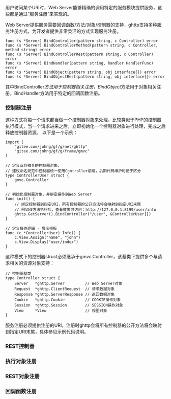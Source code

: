 用户访问某个URI时，Web Server能够精确的调用特定的服务模块提供服务，这些都是通过“服务注册”来实现的。

Web Server提供服务需要回调函数/方法/对象/控制器的支持，ghttp支持多种服务注册方式，为开发者提供非常灵活的方式实现服务注册。

    func (s *Server) BindController(pattern string, c Controller) error
    func (s *Server) BindControllerMethod(pattern string, c Controller, method string) error
    func (s *Server) BindControllerRest(pattern string, c Controller) error
    func (s *Server) BindHandler(pattern string, handler HandlerFunc) error
    func (s *Server) BindObject(pattern string, obj interface{}) error
    func (s *Server) BindObjectRest(pattern string, obj interface{}) error

其中BindController*方法用于控制器相关注册，BindObject*方法用于对象相关注册，BindHandler方法用于特定的回调函数注册。

### 控制器注册
这种方式将每一个请求都当做一个控制器对象来处理，比较类似于PHP的控制器执行模式，当一个请求进来之后，立即初始化一个控制器对象进行处理，完成之后释放控制器资源。
以下是一个示例：

    import (
        "gitee.com/johng/gf/g/net/ghttp"
        "gitee.com/johng/gf/g/frame/gmvc"
    )

    // 定义业务相关的控制器对象，
    // 建议命名规范中控制器统一使用Controller前缀，后期代码维护时便于区分
    type ControllerUser struct {
        gmvc.Controller
    }

    // 初始化控制器对象，并绑定操作到Web Server
    func init() {
        // 绑定控制器到指定URI，所有控制器的公开方法将会映射到指定URI末尾
        // 例如该方法执行后，查看效果可访问：http://127.0.0.1:8199/user/info
        ghttp.GetServer().BindController("/user", &ControllerUser{})
    }

    // 定义操作逻辑 - 展示模板
    func (c *ControllerUser) Info() {
        c.View.Assign("name", "john")
        c.View.Display("user/index")
    }

这种模式下的控制器struct必须继承于gmvc.Controller，该基类下提供多个与请求相关的资源对象支持：

    // 控制器基类
    type Controller struct {
        Server   *ghttp.Server         // Web Server对象
        Request  *ghttp.ClientRequest  // 请求数据对象
        Response *ghttp.ServerResponse // 返回数据对象
        Cookie   *ghttp.Cookie         // COOKIE操作对象
        Session  *ghttp.Session        // SESSION操作对象
        View     *View                 // 视图对象
    }

服务注册必须提供注册的URI，注册时ghttp会将所有控制器的公开方法将会映射到指定URI末尾，具体参见示例代码说明。

### REST控制器



### 执行对象注册

### REST对象注册

### 回调函数注册



















